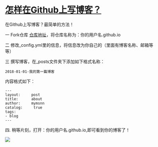 # [怎样在Github上写博客？](https://github.com/myogg/meek/issues/87)

在Github上写博客？最简单的方法！

一 Fork仓库 [仓库地址](https://github.com/baotiao/baotiao.github.com)，将仓库名称为：你的用户名.github.io

二 修改_config.yml里的信息，将信息改为你自己的（里面有博客名称、邮箱等等）

三 撰写博客，在_posts文件夹下添加如下格式名称：

    2018-01-01-我的第一篇博客

内容格式如下：
>
    ---
    layout:     post
    title:      about
    author:     mymsnn
    catalog: 	 true
    tags:
    - blog
    ---
	
四. 稍等片刻，打开：你的用户名.github.io,即可看到你的博客了！

![](https://pic.imgdb.cn/item/66a8f966d9c307b7e94b088d.png)
